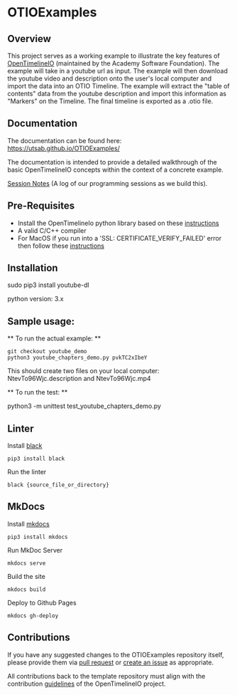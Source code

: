 # OTIOExamples


## Overview

This project serves as a working example to illustrate the key features of [OpenTimelineIO](https://github.com/AcademySoftwareFoundation/OpenTimelineIO) (maintained by the Academy Software Foundation).  The example will take in a youtube url as input.  The example will then download the youtube video and description onto the user's local computer and import the data into an OTIO Timeline.  The example will extract the "table of contents" data from the youtube description and import this information as "Markers" on the Timeline.  The final timeline is exported as a .otio file. 

## Documentation 

The documentation can be found here: https://utsab.github.io/OTIOExamples/ 

The documentation is intended to provide a detailed walkthrough of the basic OpenTimelineIO concepts within the context of a concrete example. 

[Session Notes](https://docs.google.com/document/d/1czIu3xKXr1FmEl88fZekUPy1aaqnHXF-8M3AwJ78BHs/edit) (A log of our programming sessions as we build this). 


## Pre-Requisites

* Install the OpenTimelineIo python library based on these [instructions](https://opentimelineio.readthedocs.io/en/latest/tutorials/quickstart.html)
* A valid C/C++ compiler
* For MacOS if you run into a 'SSL: CERTIFICATE_VERIFY_FAILED' error then follow these [instructions](https://stackoverflow.com/questions/50236117/scraping-ssl-certificate-verify-failed-error-for-http-en-wikipedia-org)

## Installation

sudo pip3 install youtube-dl

python version: 3.x

## Sample usage: 


** To run the actual example: **

```git checkout youtube_demo```     
```python3 youtube_chapters_demo.py pvkTC2xIbeY```

This should create two files on your local computer: NtevTo96Wjc.description and NtevTo96Wjc.mp4

** To run the test: **

python3 -m unittest test_youtube_chapters_demo.py


## Linter
Install [black](https://github.com/psf/black)
```
pip3 install black
```
Run the linter
```
black {source_file_or_directory}
```

## MkDocs
Install [mkdocs](https://www.mkdocs.org/getting-started/)
```
pip3 install mkdocs
```

Run MkDoc Server
```
mkdocs serve
```

Build the site
``` 
mkdocs build
```

Deploy to Github Pages
```
mkdocs gh-deploy 
```


## Contributions

If you have any suggested changes to the OTIOExamples repository itself, 
please provide them via [pull request](../../pulls) or [create an issue](../../issues) as appropriate. 

All contributions back to the template repository must align with the contribution
[guidelines](https://opentimelineio.readthedocs.io/en/latest/tutorials/contributing.html) 
of the OpenTimelineIO project.


